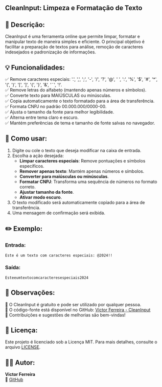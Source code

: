 ## CleanInput: Limpeza e Formatação de Texto

## 📖 Descrição:

CleanInput é uma ferramenta online que permite limpar, formatar e manipular texto de maneira simples e eficiente. O principal objetivo é facilitar a preparação de textos para análise, remoção de caracteres indesejados e padronização de informações.

## 💡 Funcionalidades:

✅ Remove caracteres especiais: '.', ',', ';', '-', '/', '?', '@', ' ', ':', '%', '$', '#', '*', '(', ')', '[', ']', '{', '}', '&', '¨', '!'.  
✅ Remove letras do alfabeto (mantendo apenas números e símbolos).  
✅ Converte texto para MAIÚSCULAS ou minúsculas.  
✅ Copia automaticamente o texto formatado para a área de transferência.  
✅ Formata CNPJ no padrão 00.000.000/0000-00.  
✅ Ajusta o tamanho da fonte para melhor legibilidade.  
✅ Alterna entre tema claro e escuro.  
✅ Mantém preferências de tema e tamanho de fonte salvas no navegador.  

## 📝 Como usar:

1. Digite ou cole o texto que deseja modificar na caixa de entrada.
2. Escolha a ação desejada:
   - **Limpar caracteres especiais**: Remove pontuações e símbolos específicos.
   - **Remover apenas texto**: Mantém apenas números e símbolos.
   - **Converter para maiúsculas ou minúsculas**.
   - **Formatar CNPJ**: Transforma uma sequência de números no formato correto.
   - **Ajustar tamanho da fonte**.
   - **Ativar modo escuro**.
3. O texto modificado será automaticamente copiado para a área de transferência.
4. Uma mensagem de confirmação será exibida.

## ✏️ Exemplo:

### Entrada:
```
Este é um texto com caracteres especiais: @2024!!
```

### Saída:
```
Esteeumtextocomcaracteresespeciais2024
```

## 📌 Observações:

🔹 O CleanInput é gratuito e pode ser utilizado por qualquer pessoa.  
🔹 O código-fonte está disponível no GitHub: [Victor Ferreira - CleanInput](https://github.com/victorferreiradev/cleaninput/)  
🔹 Contribuições e sugestões de melhorias são bem-vindas!  

## 📜 Licença:

Este projeto é licenciado sob a Licença MIT. Para mais detalhes, consulte o arquivo [LICENSE](https://github.com/victorferreiradev/cleaninput/blob/main/LICENSE).

## 👨‍💻 Autor:

**Victor Ferreira**  
🔗 [GitHub](https://github.com/victorferreiradev)  




